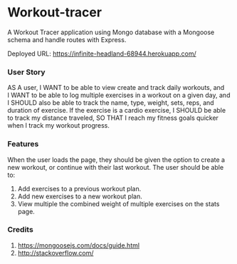 # Workout-tracer

A Workout Tracer application using Mongo database with a Mongoose schema and handle routes with Express.

Deployed URL: https://infinite-headland-68944.herokuapp.com/

### User Story

AS A user, 
I WANT to be able to view create and track daily workouts, and  
I WANT to be able to log multiple exercises in a workout on a given day, and  
I SHOULD also be able to track the name, type, weight, sets, reps, and duration of  exercise. If the exercise is a cardio exercise, I SHOULD be able to track my distance  traveled,
SO THAT I reach my fitness goals quicker when I track my workout progress.  

### Features

When the user loads the page, they should be given the option to create a new workout, or continue with their last workout.
The user should be able to:

1. Add exercises to a previous workout plan.
2. Add new exercises to a new workout plan.
3. View multiple the combined weight of multiple exercises on the stats page.

### Credits

1. https://mongoosejs.com/docs/guide.html
2. http://stackoverflow.com/